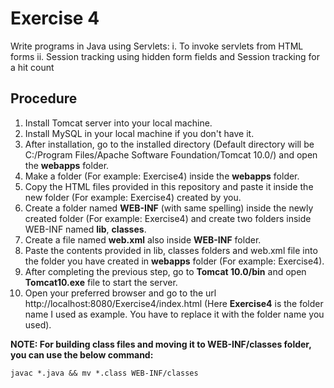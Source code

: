 # Exercise 4

Write programs in Java using Servlets:
i. To invoke servlets from HTML forms
ii. Session tracking using hidden form fields and Session tracking for a hit count

## Procedure

1. Install Tomcat server into your local machine.
2. Install MySQL in your local machine if you don't have it.
3. After installation, go to the installed directory (Default directory will be C:/Program Files/Apache Software Foundation/Tomcat 10.0/) and open the <strong>webapps</strong> folder.
4. Make a folder (For example: Exercise4) inside the <strong>webapps</strong> folder.
5. Copy the HTML files provided in this repository and paste it inside the new folder (For example: Exercise4) created by you.
6. Create a folder named <strong>WEB-INF</strong> (with same spelling) inside the newly created folder (For example: Exercise4) and create two folders inside WEB-INF named <strong>lib</strong>, <strong>classes</strong>.
7. Create a file named <strong>web.xml</strong> also inside <strong>WEB-INF</strong> folder.
8. Paste the contents provided in lib, classes folders and web.xml file into the folder you have created in <strong>webapps</strong> folder (For example: Exercise4).
9. After completing the previous step, go to <strong>Tomcat 10.0/bin</strong> and open <strong>Tomcat10.exe</strong> file to start the server.
10. Open your preferred browser and go to the url http://localhost:8080/Exercise4/index.html (Here <strong>Exercise4</strong> is the folder name I used as example. You have to replace it with the folder name you used).


<strong>NOTE: For building class files and moving it to WEB-INF/classes folder, you can use the below command:</strong>
``` shell
javac *.java && mv *.class WEB-INF/classes
